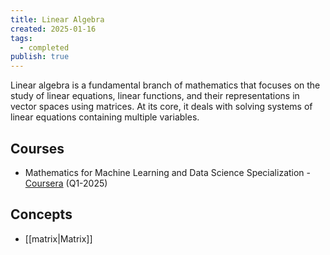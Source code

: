```yaml
---
title: Linear Algebra
created: 2025-01-16
tags:
  - completed
publish: true
---
```

Linear algebra is a fundamental branch of mathematics that focuses on the study of linear equations, linear functions, and their representations in vector spaces using matrices. At its core, it deals with solving systems of linear equations containing multiple variables.

## Courses 

- Mathematics for Machine Learning and Data Science Specialization - [Coursera](https://www.coursera.org/specializations/mathematics-for-machine-learning-and-data-science) (Q1-2025)

## Concepts

- [[matrix|Matrix]]
